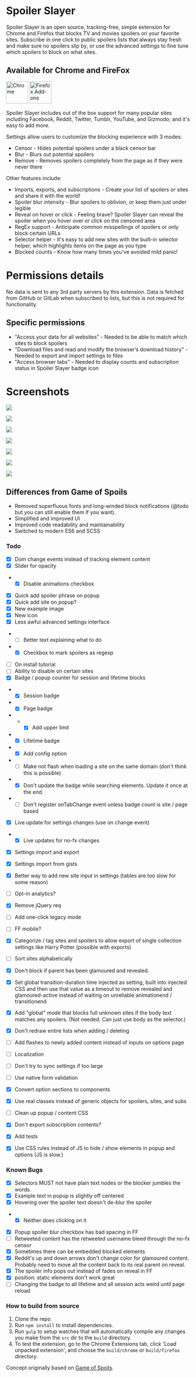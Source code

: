 # Spoiler Slayer
Spoiler Slayer is an open source, tracking-free, simple extension for Chrome and Firefox
that blocks TV and movies spoilers on your favorite sites. Subscribe in one
click to public spoilers lists that always stay fresh and make sure no spoilers
slip by, or use the advanced settings to fine tune which
spoilers to block on what sites.

## Available for Chrome and FireFox

[<img src="screenshots/etc/chrome-web-store.png" title="Chrome" height="60" />](https://chrome.google.com/webstore/detail/spoiler-slayer/mploapfinhlhbgddjadjnhgiockogjlc)
[<img src="screenshots/etc/firefox-add-ons.png" title="Firefox Add-ons" height="60" />](https://addons.mozilla.org/en-US/firefox/addon/spoiler-slayer?src=external-github)


Spoiler Slayer includes out of the box support for many popular sites
including Facebook, Reddit, Twitter, Tumblr, YouTube, and Gizmodo; and it's
easy to add more.

Settings allow users to customize the blocking experience with 3 modes:
* Censor - Hides potential spoilers under a black censor bar
* Blur - Blurs out potential spoilers
* Remove - Removes spoilers completely from the page as if they were never there

Other features include:
* Imports, exports, and subscriptions - Create your list of spoilers or sites and share it with the world!
* Spoiler blur intensity - Blur spoilers to oblivion, or keep them just under legible
* Reveal on hover or click - Feeling brave? Spoiler Slayer can reveal
the spoiler when you hover over or click on the censored area
* RegEx support - Anticipate common misspellings of spoilers or only block certain URLs
* Selector helper - It's easy to add new sites with the built-in selector helper, which
highlights items on the page as you type
* Blocked counts - Know how many times you've avoided mild panic!

# Permissions details
No data is sent to any 3rd party servers by this extension. Data is fetched
from GitHub or GitLab when subscribed to lists, but this is not required
for functionality.

## Specific permissions
* "Access your data for all websites" - Needed to be able to match which sites to block spoilers
* "Download files and read and modify the browser’s download history" - Needed to export and import settings to files
* "Access browser tabs" - Needed to display counts and subscription status in Spoiler Slayer badge icon

# Screenshots

![](screenshots/reddit_blocked_popup_ff.png)

![](screenshots/reddit_blocked_censored.png)

![](screenshots/facebook.png)

![](screenshots/twitter.png)

![](screenshots/selector_highlight_popup.png)

![](screenshots/subscription_popup.png)

![](screenshots/settings_with_sub.png)

## Differences from Game of Spoils
* Removed superfluous fonts and long-winded block notifications (@todo but you can still enable them if you want).
* Simplified and improved UI
* Improved code readability and maintainability
* Switched to modern ES6 and SCSS

### Todo
- [X] Dom change events instead of tracking element content
- [X] Slider for opacity
- - [X] Disable animations checkbox
- [X] Quick add spoiler phrase on popup
- [X] Quick add site on popup?
- [X] New example image
- [X] New icon
- [X] Less awful advanced settings interface
- - [ ] Better text explaining what to do
- - [X] Checkbox to mark spoilers as regexp
- [ ] On install tutorial
- [ ] Ability to disable on certain sites
- [X] Badge / popup counter for session and lifetime blocks
- - [X] Session badge
- - [X] Page badge
- - - [X] Add upper limit
- - [X] Lifetime badge
- - [X] Add config option
- - [ ] Make not flash when loading a site on the same domain (don't think this is possible)
- - [X] Don't update the badge while searching elements. Update it once at the end.
- - [ ] Don't register onTabChange event unless badge count is site / page based
- [X] Live update for settings changes (use on change event)
- - [X] Live updates for no-fx changes
- [X] Settings import and export
- [X] Settings import from gists
- [X] Better way to add new site input in settings (tables are too slow for some reason)
- [ ] Opt-in analytics?
- [X] Remove jQuery req
- [ ] Add one-click legacy mode
- [ ] FF mobile?
- [X] Categorize / tag sites and spoilers to allow export of single collection settings like Harry Potter (possible with exports)
- [ ] Sort sites alphabetically
- [X] Don't block if parent has been glamoured and revealed.
- [X] Set global transition-duration time injected as setting, built into injected CSS and then use that value as a timeout to remove revealed and glamoured-active instead of waiting on unreliable animationend / transitionend
- [X] Add "global" mode that blocks full unknown sites if the body text matches any spoilers. (Not needed. Can just use body as the selector.)
- [X] Don't redraw entire lists when adding / deleting
- [ ] Add flashes to newly added content instead of inputs on options page
- [ ] Localization
- [ ] Don't try to sync settings if too large
- [ ] Use native form validation
- [X] Convert option sections to components
- [X] Use real classes instead of generic objects for spoilers, sites, and subs
- [ ] Clean up popup / content CSS
- [X] Don't export subscription contents?
- [X] Add tests
- [X] Use CSS rules instead of JS to hide / show elements in popup and options (JS is slow.)


### Known Bugs
- [X] Selectors MUST not have plain text nodes or the blocker jumbles the words.
- [X] Example text in popup is slightly off centered
- [X] Hovering over the spoiler text doesn't de-blur the spoiler
- - [X] Neither does clicking on it
- [X] Popup spoiler blur checkbox has bad spacing in FF
- [ ] Retweeted content has the retweeted username bleed through the no-fx censor
- [X] Sometimes there can be embedded blocked elements
- [X] Reddit's up and down arrows don't change color for glamoured content. Probably need to move all the content back to its real parent on reveal.
- [X] The spoiler info pops out instead of fades on reveal in FF
- [X] position: static elements don't work great
- [ ] Changing the badge to all lifetime and all session acts weird until page reload

### How to build from source
1. Clone the repo.
2. Run `npm install` to install dependencies.
3. Run `gulp` to setup watches that will automatically compile any changes you make from the `src` dir to the `build` directory.
4. To test the extension, go to the Chrome Extensions tab, click 'Load unpacked extension', and choose the `build/chrome` or `build/firefox` directory.




Concept originally based on [Game of Spoils](https://github.com/stu-blair/game-of-spoils).